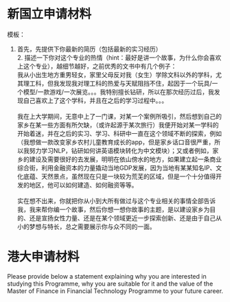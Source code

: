 # 新国立申请材料
模板：

1. 首先，先提供下你最新的简历（包括最新的实习经历）<br/>2. 描述一下你对这个专业的热情（hint：最好是讲一个故事，为什么你会喜欢上这个专业），越细节越好，之前优秀的文书中有几个例子：<br/>我从小出生地方重男轻女，家里父母反对我（女生）学除文科以外的学科，尤其理工科，但我发现我对理工科的热爱与天赋阻挡不住，起因于一个玩具/一个模型/一款游戏/一次展览。。。我特别擅长钻研，所以在那次经历过后，我发现自己喜欢上了这个学科，并且在之后的学习过程中。。。<br/><br/>我在上大学期间，无意中上了一门课，对某一个案例所吸引，然后想到自己的家乡在某一些方面有所欠缺，（或许起源于某次旅行）我便开始对某一学科的开始着迷，并在之后的实习、学习、科研中一直在这个领域不断的探索，例如（我想做一款改变家乡农村儿童教育成长的app，但是家乡话口音很严重，所以我努力学习NLP，钻研如何讲英语模块转化为中文模块）；又或者例如，家乡的建设及需要很好的去发展，明明在依山傍水的地方，如果建立起一条商业综合街，利用金融资本的力量撬动当地GDP发展，因为当地有某某知名IP、文化底蕴、天然景点，虽然现在只是一块较为荒芜的区域，但是一个十分值得开发的地区，他可以如何建造、如何融资等等。<br/><br/>实在想不出来，你就把你从小到大所有做过与这个专业相关的事情全部告诉我，我来帮你编一个故事，然后你想一想你故事的主题，是以建设家乡为目的、还是宣扬女性力量、还是在某个领域更近一步探索创新、还是由于自己从小的梦想与特长，总之需要展示你与众不同的一面。







# 港大申请材料
Please provide below a statement explaining why you are interested in studying this Programme, why you are suitable for it and the value of the Master of Finance in Financial Technology Programme to your future career.


